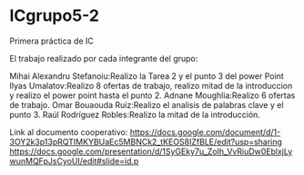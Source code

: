 # ICgrupo5-2
Primera práctica de IC

El trabajo realizado por cada integrante del grupo:

Mihai Alexandru Stefanoiu:Realizo la Tarea 2 y el punto 3 del power Point
Ilyas Umalatov:Realizo 8 ofertas de trabajo, realizo mitad de la introduccion y realizo el power point hasta el punto 2.
Adnane Moughlia:Realizo 6 ofertas de trabajo.
Omar Bouaouda Ruiz:Realizo el analisis de palabras clave y el punto 3.
Raúl Rodríguez Robles:Realizo la mitad de la introducción.

Link al documento cooperativo:
https://docs.google.com/document/d/1-3OY2k3p13pRQTIMKYBUaEc5MBNCk2_tKEOS8IZfBLE/edit?usp=sharing
https://docs.google.com/presentation/d/1SyGEky7u_ZoIh_VvRiuDw0EblxjLywunMQFpJsCyoUI/edit#slide=id.p